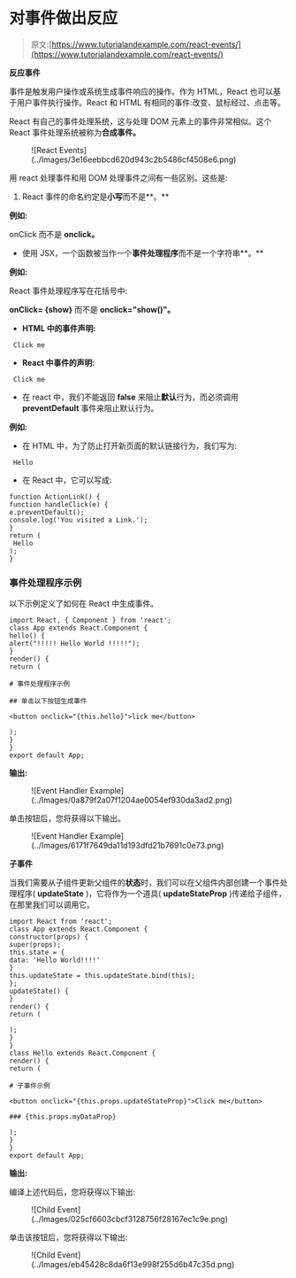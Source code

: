 # 对事件做出反应

> 原文:[https://www.tutorialandexample.com/react-events/](https://www.tutorialandexample.com/react-events/)

**反应事件**

事件是触发用户操作或系统生成事件响应的操作。作为 HTML，React 也可以基于用户事件执行操作。React 和 HTML 有相同的事件:改变、鼠标经过、点击等。

React 有自己的事件处理系统，这与处理 DOM 元素上的事件非常相似。这个 React 事件处理系统被称为**合成事件。**

<figure class="aligncenter">![React Events](../Images/3e16eebbcd620d943c2b5486cf4508e6.png)</figure>

用 react 处理事件和用 DOM 处理事件之间有一些区别。这些是:

1.  React 事件的命名约定是**小写**而不是**。**

**例如:**

onClick 而不是 **onclick。**

*   使用 JSX，一个函数被当作一个**事件处理程序**而不是一个字符串**。**

**例如:**

React 事件处理程序写在花括号中:

**onClick= {show}** 而不是 **onclick="show()"。**

*   **HTML 中的事件声明:**

```
 Click me 
```

*   **React 中事件的声明:**

```
 Click me 
```

*   在 react 中，我们不能返回 **false** 来阻止**默认**行为，而必须调用 **preventDefault** 事件来阻止默认行为。

**例如:**

*   在 HTML 中，为了防止打开新页面的默认链接行为，我们写为:

```
 Hello 
```

*   在 React 中，它可以写成:

```
function ActionLink() {
function handleClick(e) {
e.preventDefault();
console.log('You visited a Link.');
}
return (
 Hello 
);
}  
```

### 事件处理程序示例

以下示例定义了如何在 React 中生成事件。

```
import React, { Component } from 'react';
class App extends React.Component {
hello() {
alert("!!!!! Hello World !!!!!");
}
render() {
return (

# 事件处理程序示例

## 单击以下按钮生成事件

<button onclick="{this.hello}">lick me</button>

);
}
}
export default App; 
```

**输出:**

<figure class="aligncenter">![Event Handler Example](../Images/0a879f2a07f1204ae0054ef930da3ad2.png)</figure>

单击按钮后，您将获得以下输出。

<figure class="aligncenter">![Event Handler Example](../Images/6171f7649da11d193dfd21b7691c0e73.png)</figure>

**子事件**

当我们需要从子组件更新父组件的**状态**时，我们可以在父组件内部创建一个事件处理程序( **updateState** )，它将作为一个道具( **updateStateProp** )传递给子组件，在那里我们可以调用它。

```
import React from 'react';
class App extends React.Component {
constructor(props) {
super(props);
this.state = {
data: 'Hello World!!!!'
} 
this.updateState = this.updateState.bind(this);
};
updateState() {
}
render() {
return (

);
}
}
class Hello extends React.Component { 
render() {
return (

# 子事件示例

<button onclick="{this.props.updateStateProp}">Click me</button>

### {this.props.myDataProp}

);
}
}
export default App; 
```

**输出:**

编译上述代码后，您将获得以下输出:

<figure class="aligncenter">![Child Event](../Images/025cf6603cbcf3128756f28167ec1c9e.png)</figure>

单击该按钮后，您将获得以下输出:

<figure class="aligncenter">![Child Event](../Images/eb45428c8da6f13e998f255d6b47c35d.png)</figure>